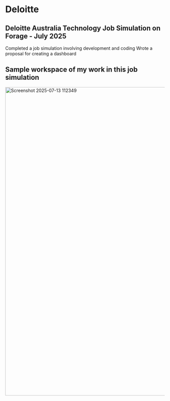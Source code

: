 # Deloitte

## Deloitte Australia Technology Job Simulation on Forage - July 2025

 Completed a job simulation involving development and coding
 Wrote a proposal for creating a dashboard

## Sample workspace of my work in this job simulation

<img width="1914" height="971" alt="Screenshot 2025-07-13 112349" src="https://github.com/user-attachments/assets/af582940-3d2a-461c-ac62-0ec00b535072" />


